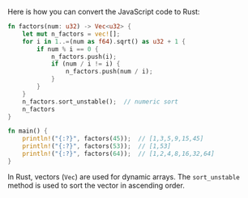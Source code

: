 Here is how you can convert the JavaScript code to Rust:

```rust
fn factors(num: u32) -> Vec<u32> {
    let mut n_factors = vec![];
    for i in 1..=(num as f64).sqrt() as u32 + 1 {
        if num % i == 0 {
            n_factors.push(i);
            if (num / i != i) {
                n_factors.push(num / i);
            }
        }
    }
    n_factors.sort_unstable();  // numeric sort
    n_factors
}

fn main() {
    println!("{:?}", factors(45));  // [1,3,5,9,15,45] 
    println!("{:?}", factors(53));  // [1,53] 
    println!("{:?}", factors(64));  // [1,2,4,8,16,32,64]
}
```
In Rust, vectors (`Vec`) are used for dynamic arrays. The `sort_unstable` method is used to sort the vector in ascending order.
